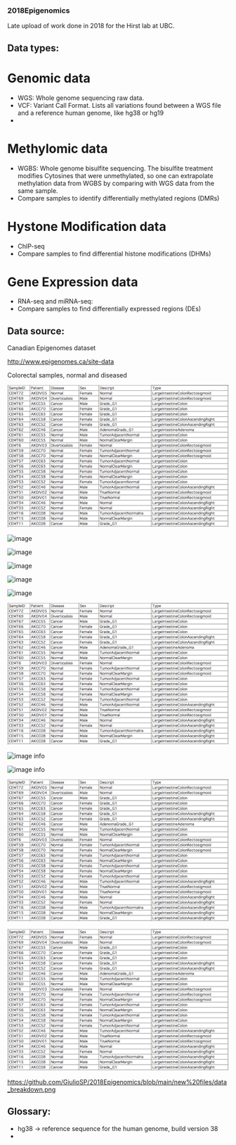 ### 2018Epigenomics
Late upload of work done in 2018 for the Hirst lab at UBC.

## Data types:
# Genomic data
- WGS: Whole genome sequencing raw data.
- VCF: Variant Call Format. Lists all variations found between a WGS file and a reference human genome, like hg38 or hg19
- 

# Methylomic data 
- WGBS: Whole genome bisulfite sequencing. The bisulfite treatment modifies Cytosines that were unmethylated, so one can extrapolate methylation data from WGBS by comparing with WGS data from the same sample.
- Compare samples to identify differentially methylated regions (DMRs)

# Hystone Modification data
- ChIP-seq 
- Compare samples to find differential histone modifications (DHMs)


# Gene Expression data
- RNA-seq and miRNA-seq: 
- Compare samples to find differentially expressed regions (DEs)


## Data source:
Canadian Epigenomes dataset

http://www.epigenomes.ca/site-data

Colorectal samples, normal and diseased

![image](https://github.com/GiulioSP/2018Epigenomics/blob/main/new_files/data_breakdown.png)

![image](GiulioSP/2018Epigenomics/blob/main/new_files/data_breakdown.png)

![image](2018Epigenomics/blob/main/new_files/data_breakdown.png)

![image](blob/main/new_files/data_breakdown.png)

![image](main/new_files/data_breakdown.png)

![image](./2018Epigenomics/new_files/data_breakdown.png)

![image info](./new_files/data_breakdown.png)

![image info](./2018Epigenomics/new_files/data_breakdown.png)

![image info](/2018Epigenomics/new_files/data_breakdown.png)

![image](new_files/data_breakdown.png)

![image info](new_files/data_breakdown.png)




https://github.com/GiulioSP/2018Epigenomics/blob/main/new%20files/data_breakdown.png


## Glossary:
- hg38 -> reference sequence for the human genome, build version 38
- 
